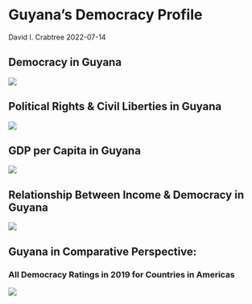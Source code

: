 Guyana’s Democracy Profile
================
David I. Crabtree
2022-07-14

## Democracy in Guyana

![](C:\Users\David\Desktop\PROGRA~1\FILESA~1\DEMOCR~1\reports\GUYANA~1/figure-gfm/Demscore-1.png)<!-- -->

## Political Rights & Civil Liberties in Guyana

![](C:\Users\David\Desktop\PROGRA~1\FILESA~1\DEMOCR~1\reports\GUYANA~1/figure-gfm/Political%20Rights%20&%20Civil%20Libs-1.png)<!-- -->

## GDP per Capita in Guyana

![](C:\Users\David\Desktop\PROGRA~1\FILESA~1\DEMOCR~1\reports\GUYANA~1/figure-gfm/GDP%20per%20Capita-1.png)<!-- -->

## Relationship Between Income & Democracy in Guyana

![](C:\Users\David\Desktop\PROGRA~1\FILESA~1\DEMOCR~1\reports\GUYANA~1/figure-gfm/Income%20&%20Dem-1.png)<!-- -->

## Guyana in Comparative Perspective:

### All Democracy Ratings in 2019 for Countries in Americas

![](C:\Users\David\Desktop\PROGRA~1\FILESA~1\DEMOCR~1\reports\GUYANA~1/figure-gfm/Democracy%20in%20Comparative%20Perspective-1.png)<!-- -->
